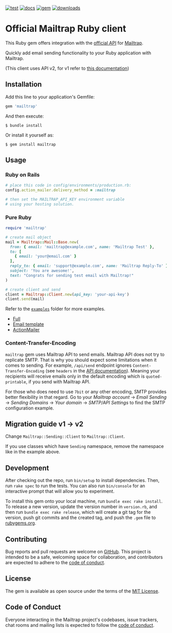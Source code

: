 [![test](https://github.com/railsware/mailtrap-ruby/actions/workflows/main.yml/badge.svg)](https://github.com/railsware/mailtrap-ruby/actions/workflows/main.yml)
[![docs](https://shields.io/badge/docs-rubydoc.info-blue)](https://rubydoc.info/gems/mailtrap)
[![gem](https://shields.io/gem/v/mailtrap)](https://rubygems.org/gems/mailtrap)
[![downloads](https://shields.io/gem/dt/mailtrap)](https://rubygems.org/gems/mailtrap)



# Official Mailtrap Ruby client

This Ruby gem offers integration with the [official API](https://api-docs.mailtrap.io/) for [Mailtrap](https://mailtrap.io).

Quickly add email sending functionality to your Ruby application with Mailtrap.

(This client uses API v2, for v1 refer to [this documentation](https://mailtrap.docs.apiary.io/))

## Installation

Add this line to your application's Gemfile:

```ruby
gem 'mailtrap'
```

And then execute:

    $ bundle install

Or install it yourself as:

    $ gem install mailtrap

## Usage

### Ruby on Rails

```ruby
# place this code in config/environments/production.rb:
config.action_mailer.delivery_method = :mailtrap

# then set the MAILTRAP_API_KEY environment variable
# using your hosting solution.
```

### Pure Ruby

```ruby
require 'mailtrap'

# create mail object
mail = Mailtrap::Mail::Base.new(
  from: { email: 'mailtrap@example.com', name: 'Mailtrap Test' },
  to: [
    { email: 'your@email.com' }
  ],
  reply_to: { email: 'support@example.com', name: 'Mailtrap Reply-To' },
  subject: 'You are awesome!',
  text: "Congrats for sending test email with Mailtrap!"
)

# create client and send
client = Mailtrap::Client.new(api_key: 'your-api-key')
client.send(mail)
```

Refer to the [`examples`](examples) folder for more examples.

- [Full](examples/full.rb)
- [Email template](examples/email_template.rb)
- [ActionMailer](examples/action_mailer.rb)

### Content-Transfer-Encoding

`mailtrap` gem uses Mailtrap API to send emails. Mailtrap API does not try to
replicate SMTP. That is why you should expect some limitations when it comes to
sending. For example, `/api/send` endpoint ignores `Content-Transfer-Encoding`
(see `headers` in the [API documentation](https://railsware.stoplight.io/docs/mailtrap-api-docs/67f1d70aeb62c-send-email)).
Meaning your recipients will receive emails only in the default encoding which
is `quoted-printable`, if you send with Mailtrap API.

For those who does need to use `7bit` or any other encoding, SMTP provides
better flexibility in that regard. Go to your _Mailtrap account_ → _Email Sending_
→ _Sending Domains_ → _Your domain_ → _SMTP/API Settings_ to find the SMTP
configuration example.

## Migration guide v1 → v2

Change `Mailtrap::Sending::Client` to `Mailtrap::Client`.

If you use classes which have `Sending` namespace, remove the namespace like in the example above.

## Development

After checking out the repo, run `bin/setup` to install dependencies. Then, run `rake spec` to run the tests. You can also run `bin/console` for an interactive prompt that will allow you to experiment.

To install this gem onto your local machine, run `bundle exec rake install`. To release a new version, update the version number in `version.rb`, and then run `bundle exec rake release`, which will create a git tag for the version, push git commits and the created tag, and push the `.gem` file to [rubygems.org](https://rubygems.org).

## Contributing

Bug reports and pull requests are welcome on [GitHub](https://github.com/railsware/mailtrap-ruby). This project is intended to be a safe, welcoming space for collaboration, and contributors are expected to adhere to the [code of conduct](CODE_OF_CONDUCT.md).

## License

The gem is available as open source under the terms of the [MIT License](https://opensource.org/licenses/MIT).

## Code of Conduct

Everyone interacting in the Mailtrap project's codebases, issue trackers, chat rooms and mailing lists is expected to follow the [code of conduct](CODE_OF_CONDUCT.md).
